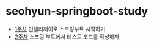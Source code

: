 # seohyun-springboot-study

- [1주차](note/chapter01.md) 인텔리제이로 스프링부트 시작하기
- [2주차](note/chapter02.md) 스프링 부트에서 테스트 코드를 작성하자